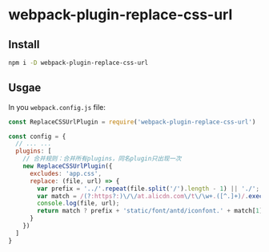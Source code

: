 # webpack-plugin-replace-css-url

## Install

```sh
npm i -D webpack-plugin-replace-css-url
```

## Usgae

In you `webpack.config.js` file:

```js
const ReplaceCSSUrlPlugin = require('webpack-plugin-replace-css-url')

const config = {
  // ... ...
  plugins: [
    // 合并规则：合并所有plugins，同名plugin只出现一次
    new ReplaceCSSUrlPlugin({
      excludes: 'app.css',
      replace: (file, url) => {
        var prefix = '../'.repeat(file.split('/').length - 1) || './';
        var match = /(?:https?:)\/\/at.alicdn.com\/t\/\w+.([^.]+)/.exec(url);
        console.log(file, url);
        return match ? prefix + 'static/font/antd/iconfont.' + match[1] : url;
      }
    })
  ]
}
```


